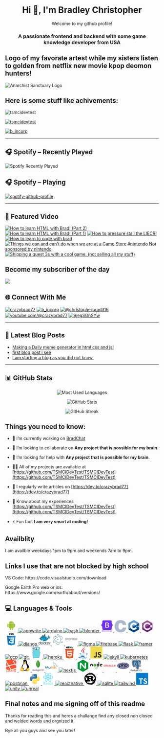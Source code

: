 <h1 align="center">Hi 👋, I'm Bradley Christopher</h1>
<p align="center">Welcome to my github profile!</p>
<h3 align="center">A passionate frontend and backend with some game knowledge developer from USA</h3>

## Logo of my favorate artest while my sisters listen to golden from netflix new movie kpop deomon hunters!
![Anarchist Sanctuary Logo](https://anarchistsanctuary.com/cdn/shop/files/anarchisttt.gif?v=1735356593&width=500)

## Here is some stuff like achivements:
<p align="left"> <img src="https://komarev.com/ghpvc/?username=tsmcidevtest&label=Profile%20views&color=0e75b6&style=flat" alt="tsmcidevtest" /> </p>

<p align="left"> <a href="https://github.com/ryo-ma/github-profile-trophy"><img src="https://github-profile-trophy.vercel.app/?username=tsmcidevtest" alt="tsmcidevtest" /></a> </p>

<p align="left"> <a href="https://twitter.com/b_incorp" target="blank"><img src="https://img.shields.io/twitter/follow/b_incorp?logo=twitter&style=for-the-badge" alt="b_incorp" /></a> </p>

---

## 🎧 Spotify – Recently Played
![Spotify Recently Played](https://spotify-recently-played-readme.vercel.app/api?user=31ghyjxmhyr5mda3bho26i4vsuna)

## 🎧 Spotify – Playing
[![spotify-github-profile](https://spotify-github-profile.kittinanx.com/api/view?uid=31ghyjxmhyr5mda3bho26i4vsuna&cover_image=true&theme=default&show_offline=false&background_color=121212&interchange=false)](https://github.com/kittinan/spotify-github-profile)

---

## 🎥 Featured Video
<!-- BEGIN YOUTUBE-CARDS -->
[![How to learn HTML with Brad! (Part 2)](https://ytcards.demolab.com/?id=ffxOPuEPT0o&title=How+to+learn+HTML+with+Brad%21+%28Part+2%29&lang=en&timestamp=1759076131&background_color=%230d1117&title_color=%23ffffff&stats_color=%23dedede&max_title_lines=1&width=250&border_radius=5 "How to learn HTML with Brad! (Part 2)")](https://www.youtube.com/watch?v=ffxOPuEPT0o)
[![How to learn HTML with Brad! (Part 1)](https://ytcards.demolab.com/?id=c7ywGTrp5s0&title=How+to+learn+HTML+with+Brad%21+%28Part+1%29&lang=en&timestamp=1759013412&background_color=%230d1117&title_color=%23ffffff&stats_color=%23dedede&max_title_lines=1&width=250&border_radius=5 "How to learn HTML with Brad! (Part 1)")](https://www.youtube.com/watch?v=c7ywGTrp5s0)
[![How to pressure stall the LIECR!](https://ytcards.demolab.com/?id=POLaOdpMlbw&title=How+to+pressure+stall+the+LIECR%21&lang=en&timestamp=1755876573&background_color=%230d1117&title_color=%23ffffff&stats_color=%23dedede&max_title_lines=1&width=250&border_radius=5 "How to pressure stall the LIECR!")](https://www.youtube.com/watch?v=POLaOdpMlbw)
[![How to learn to code with brad](https://ytcards.demolab.com/?id=dNubhB_aGuk&title=How+to+learn+to+code+with+brad&lang=en&timestamp=1755819211&background_color=%230d1117&title_color=%23ffffff&stats_color=%23dedede&max_title_lines=1&width=250&border_radius=5 "How to learn to code with brad")](https://www.youtube.com/shorts/dNubhB_aGuk)
[![Things we can and can't do when we are at a Game Store #nintendo Not sponsored by nintendo](https://ytcards.demolab.com/?id=tS40OKIzpMg&title=Things+we+can+and+can%27t+do+when+we+are+at+a+Game+Store+%23nintendo+Not+sponsored+by+nintendo&lang=en&timestamp=1751821784&background_color=%230d1117&title_color=%23ffffff&stats_color=%23dedede&max_title_lines=1&width=250&border_radius=5 "Things we can and can't do when we are at a Game Store #nintendo Not sponsored by nintendo")](https://www.youtube.com/shorts/tS40OKIzpMg)
[![Shipping a quest 3s with a cool game. (not selling all my stuff)](https://ytcards.demolab.com/?id=xcqltd9Z30I&title=Shipping+a+quest+3s+with+a+cool+game.+%28not+selling+all+my+stuff%29&lang=en&timestamp=1751821780&background_color=%230d1117&title_color=%23ffffff&stats_color=%23dedede&max_title_lines=1&width=250&border_radius=5 "Shipping a quest 3s with a cool game. (not selling all my stuff)")](https://www.youtube.com/shorts/xcqltd9Z30I)
<!-- END YOUTUBE-CARDS -->

## Become my subscriber of the day
[<img src="https://custom-icon-badges.demolab.com/badge/-Subscribe%20For%20More-red?style=for-the-badge&logo=video&logoColor=white"/>](https://www.youtube.com/c/CrazyBrad77?sub_confirmation=1)

## 🌐 Connect With Me
<p align="left">
<a href="https://dev.to/crazybrad77" target="blank"><img align="center" src="https://raw.githubusercontent.com/rahuldkjain/github-profile-readme-generator/master/src/images/icons/Social/devto.svg" alt="crazybrad77" height="30" width="40" /></a>
<a href="https://twitter.com/b_incorp" target="blank"><img align="center" src="https://raw.githubusercontent.com/rahuldkjain/github-profile-readme-generator/master/src/images/icons/Social/twitter.svg" alt="b_incorp" height="30" width="40" /></a>
<a href="https://medium.com/@christopherbrad316" target="blank"><img align="center" src="https://raw.githubusercontent.com/rahuldkjain/github-profile-readme-generator/master/src/images/icons/Social/medium.svg" alt="@christopherbrad316" height="30" width="40" /></a>
<a href="https://www.youtube.com/c/youtube.com/@crazybrad77" target="blank"><img align="center" src="https://raw.githubusercontent.com/rahuldkjain/github-profile-readme-generator/master/src/images/icons/Social/youtube.svg" alt="youtube.com/@crazybrad77" height="30" width="40" /></a>
<a href="https://discord.gg/9jegSGnSYw" target="blank"><img align="center" src="https://raw.githubusercontent.com/rahuldkjain/github-profile-readme-generator/master/src/images/icons/Social/discord.svg" alt="9jegSGnSYw" height="30" width="40" /></a>
</p>

---
## 📰 Latest Blog Posts
<!-- BLOG-POST-LIST:START -->
- [Making a Daily meme generator in html css and js!](https://dev.to/crazybrad77/making-a-daily-meme-generator-in-html-css-and-js-mgd)
- [first blog post i see](https://dev.to/crazybrad77/first-blog-post-i-see-cf7)
- [I am starting a blog as you did not know.](https://medium.com/@christopherbrad316/i-am-starting-a-blog-as-you-did-not-know-62a6f1574fbd?source=rss-0322de9eb776------2)
<!-- BLOG-POST-LIST:END -->
---

## 📊 GitHub Stats
<p align="center">
  <img src="https://github-readme-stats.vercel.app/api/top-langs?username=tsmcidevtest&show_icons=true&locale=en&layout=compact" alt="Most Used Languages" />
</p>
<p align="center">
  <img src="https://github-readme-stats.vercel.app/api?username=tsmcidevtest&show_icons=true&locale=en" alt="GitHub Stats" />
</p> 
<p align="center">
  <img src="https://github-readme-streak-stats.herokuapp.com/?user=tsmcidevtest" alt="GitHub Streak" />
</p>

## Things you need to know:

- 🔭 I’m currently working on [BradChat](https://github.com/TSMCIDevTest/BradChat)

- 👯 I’m looking to collaborate on **Any project that is possible for my brain.**

- 🤝 I’m looking for help with **Any project that is possible for my brain.**

- 👨‍💻 All of my projects are available at [https://github.com/TSMCIDevTest/TSMCIDevTest](https://github.com/TSMCIDevTest/TSMCIDevTest)

- 📝 I regularly write articles on [https://dev.to/crazybrad77](https://dev.to/crazybrad77)

- 📄 Know about my experiences [https://github.com/TSMCIDevTest/TSMCIDevTest](https://github.com/TSMCIDevTest/TSMCIDevTest)

- ⚡ Fun fact **I am very smart at coding!**


## Availblity
<p>I am availble weekdays 1pm to 9pm and weekends 7am to 9pm.</p>

## Links I use that are not blocked by high school
<p>VS Code: https://code.visualstudio.com/download</p>
<p>Google Earth Pro web or ios: https://www.google.com/earth/about/versions/</p>

## 💻 Languages & Tools
<p align="left"> <a href="https://developer.android.com" target="_blank" rel="noreferrer"> <img src="https://raw.githubusercontent.com/devicons/devicon/master/icons/android/android-original-wordmark.svg" alt="android" width="40" height="40"/> </a> <a href="https://appwrite.io" target="_blank" rel="noreferrer"> <img src="https://www.vectorlogo.zone/logos/appwriteio/appwriteio-icon.svg" alt="appwrite" width="40" height="40"/> </a> <a href="https://www.arduino.cc/" target="_blank" rel="noreferrer"> <img src="https://cdn.worldvectorlogo.com/logos/arduino-1.svg" alt="arduino" width="40" height="40"/> </a> <a href="https://www.gnu.org/software/bash/" target="_blank" rel="noreferrer"> <img src="https://www.vectorlogo.zone/logos/gnu_bash/gnu_bash-icon.svg" alt="bash" width="40" height="40"/> </a> <a href="https://www.blender.org/" target="_blank" rel="noreferrer"> <img src="https://download.blender.org/branding/community/blender_community_badge_white.svg" alt="blender" width="40" height="40"/> </a> <a href="https://getbootstrap.com" target="_blank" rel="noreferrer"> <img src="https://raw.githubusercontent.com/devicons/devicon/master/icons/bootstrap/bootstrap-plain-wordmark.svg" alt="bootstrap" width="40" height="40"/> </a> <a href="https://www.cprogramming.com/" target="_blank" rel="noreferrer"> <img src="https://raw.githubusercontent.com/devicons/devicon/master/icons/c/c-original.svg" alt="c" width="40" height="40"/> </a> <a href="https://www.w3schools.com/cpp/" target="_blank" rel="noreferrer"> <img src="https://raw.githubusercontent.com/devicons/devicon/master/icons/cplusplus/cplusplus-original.svg" alt="cplusplus" width="40" height="40"/> </a> <a href="https://www.w3schools.com/cs/" target="_blank" rel="noreferrer"> <img src="https://raw.githubusercontent.com/devicons/devicon/master/icons/csharp/csharp-original.svg" alt="csharp" width="40" height="40"/> </a> <a href="https://www.w3schools.com/css/" target="_blank" rel="noreferrer"> <img src="https://raw.githubusercontent.com/devicons/devicon/master/icons/css3/css3-original-wordmark.svg" alt="css3" width="40" height="40"/> </a> <a href="https://www.djangoproject.com/" target="_blank" rel="noreferrer"> <img src="https://cdn.worldvectorlogo.com/logos/django.svg" alt="django" width="40" height="40"/> </a> <a href="https://www.docker.com/" target="_blank" rel="noreferrer"> <img src="https://raw.githubusercontent.com/devicons/devicon/master/icons/docker/docker-original-wordmark.svg" alt="docker" width="40" height="40"/> </a> <a href="https://www.electronjs.org" target="_blank" rel="noreferrer"> <img src="https://raw.githubusercontent.com/devicons/devicon/master/icons/electron/electron-original.svg" alt="electron" width="40" height="40"/> </a> <a href="https://expressjs.com" target="_blank" rel="noreferrer"> <img src="https://raw.githubusercontent.com/devicons/devicon/master/icons/express/express-original-wordmark.svg" alt="express" width="40" height="40"/> </a> <a href="https://www.figma.com/" target="_blank" rel="noreferrer"> <img src="https://www.vectorlogo.zone/logos/figma/figma-icon.svg" alt="figma" width="40" height="40"/> </a> <a href="https://firebase.google.com/" target="_blank" rel="noreferrer"> <img src="https://www.vectorlogo.zone/logos/firebase/firebase-icon.svg" alt="firebase" width="40" height="40"/> </a> <a href="https://flask.palletsprojects.com/" target="_blank" rel="noreferrer"> <img src="https://www.vectorlogo.zone/logos/pocoo_flask/pocoo_flask-icon.svg" alt="flask" width="40" height="40"/> </a> <a href="https://www.framer.com/" target="_blank" rel="noreferrer"> <img src="https://www.vectorlogo.zone/logos/framer/framer-icon.svg" alt="framer" width="40" height="40"/> </a> <a href="https://cloud.google.com" target="_blank" rel="noreferrer"> <img src="https://www.vectorlogo.zone/logos/google_cloud/google_cloud-icon.svg" alt="gcp" width="40" height="40"/> </a> <a href="https://git-scm.com/" target="_blank" rel="noreferrer"> <img src="https://www.vectorlogo.zone/logos/git-scm/git-scm-icon.svg" alt="git" width="40" height="40"/> </a> <a href="https://golang.org" target="_blank" rel="noreferrer"> <img src="https://raw.githubusercontent.com/devicons/devicon/master/icons/go/go-original.svg" alt="go" width="40" height="40"/> </a> <a href="https://heroku.com" target="_blank" rel="noreferrer"> <img src="https://www.vectorlogo.zone/logos/heroku/heroku-icon.svg" alt="heroku" width="40" height="40"/> </a> <a href="https://www.w3.org/html/" target="_blank" rel="noreferrer"> <img src="https://raw.githubusercontent.com/devicons/devicon/master/icons/html5/html5-original-wordmark.svg" alt="html5" width="40" height="40"/> </a> <a href="https://www.java.com" target="_blank" rel="noreferrer"> <img src="https://raw.githubusercontent.com/devicons/devicon/master/icons/java/java-original.svg" alt="java" width="40" height="40"/> </a> <a href="https://developer.mozilla.org/en-US/docs/Web/JavaScript" target="_blank" rel="noreferrer"> <img src="https://raw.githubusercontent.com/devicons/devicon/master/icons/javascript/javascript-original.svg" alt="javascript" width="40" height="40"/> </a> <a href="https://jekyllrb.com/" target="_blank" rel="noreferrer"> <img src="https://www.vectorlogo.zone/logos/jekyllrb/jekyllrb-icon.svg" alt="jekyll" width="40" height="40"/> </a> <a href="https://kubernetes.io" target="_blank" rel="noreferrer"> <img src="https://www.vectorlogo.zone/logos/kubernetes/kubernetes-icon.svg" alt="kubernetes" width="40" height="40"/> </a> <a href="https://laravel.com/" target="_blank" rel="noreferrer"> <img src="https://raw.githubusercontent.com/devicons/devicon/master/icons/laravel/laravel-plain-wordmark.svg" alt="laravel" width="40" height="40"/> </a> <a href="https://www.linux.org/" target="_blank" rel="noreferrer"> <img src="https://raw.githubusercontent.com/devicons/devicon/master/icons/linux/linux-original.svg" alt="linux" width="40" height="40"/> </a> <a href="https://www.mongodb.com/" target="_blank" rel="noreferrer"> <img src="https://raw.githubusercontent.com/devicons/devicon/master/icons/mongodb/mongodb-original-wordmark.svg" alt="mongodb" width="40" height="40"/> </a> <a href="https://www.mysql.com/" target="_blank" rel="noreferrer"> <img src="https://raw.githubusercontent.com/devicons/devicon/master/icons/mysql/mysql-original-wordmark.svg" alt="mysql" width="40" height="40"/> </a> <a href="https://nextjs.org/" target="_blank" rel="noreferrer"> <img src="https://cdn.worldvectorlogo.com/logos/nextjs-2.svg" alt="nextjs" width="40" height="40"/> </a> <a href="https://www.nginx.com" target="_blank" rel="noreferrer"> <img src="https://raw.githubusercontent.com/devicons/devicon/master/icons/nginx/nginx-original.svg" alt="nginx" width="40" height="40"/> </a> <a href="https://nodejs.org" target="_blank" rel="noreferrer"> <img src="https://raw.githubusercontent.com/devicons/devicon/master/icons/nodejs/nodejs-original-wordmark.svg" alt="nodejs" width="40" height="40"/> </a> <a href="https://www.oracle.com/" target="_blank" rel="noreferrer"> <img src="https://raw.githubusercontent.com/devicons/devicon/master/icons/oracle/oracle-original.svg" alt="oracle" width="40" height="40"/> </a> <a href="https://www.php.net" target="_blank" rel="noreferrer"> <img src="https://raw.githubusercontent.com/devicons/devicon/master/icons/php/php-original.svg" alt="php" width="40" height="40"/> </a> <a href="https://www.postgresql.org" target="_blank" rel="noreferrer"> <img src="https://raw.githubusercontent.com/devicons/devicon/master/icons/postgresql/postgresql-original-wordmark.svg" alt="postgresql" width="40" height="40"/> </a> <a href="https://postman.com" target="_blank" rel="noreferrer"> <img src="https://www.vectorlogo.zone/logos/getpostman/getpostman-icon.svg" alt="postman" width="40" height="40"/> </a> <a href="https://www.python.org" target="_blank" rel="noreferrer"> <img src="https://raw.githubusercontent.com/devicons/devicon/master/icons/python/python-original.svg" alt="python" width="40" height="40"/> </a> <a href="https://reactjs.org/" target="_blank" rel="noreferrer"> <img src="https://raw.githubusercontent.com/devicons/devicon/master/icons/react/react-original-wordmark.svg" alt="react" width="40" height="40"/> </a> <a href="https://reactnative.dev/" target="_blank" rel="noreferrer"> <img src="https://reactnative.dev/img/header_logo.svg" alt="reactnative" width="40" height="40"/> </a> <a href="https://www.rust-lang.org" target="_blank" rel="noreferrer"> <img src="https://raw.githubusercontent.com/devicons/devicon/master/icons/rust/rust-plain.svg" alt="rust" width="40" height="40"/> </a> <a href="https://www.sqlite.org/" target="_blank" rel="noreferrer"> <img src="https://www.vectorlogo.zone/logos/sqlite/sqlite-icon.svg" alt="sqlite" width="40" height="40"/> </a> <a href="https://tailwindcss.com/" target="_blank" rel="noreferrer"> <img src="https://www.vectorlogo.zone/logos/tailwindcss/tailwindcss-icon.svg" alt="tailwind" width="40" height="40"/> </a> <a href="https://www.typescriptlang.org/" target="_blank" rel="noreferrer"> <img src="https://raw.githubusercontent.com/devicons/devicon/master/icons/typescript/typescript-original.svg" alt="typescript" width="40" height="40"/> </a> <a href="https://unity.com/" target="_blank" rel="noreferrer"> <img src="https://www.vectorlogo.zone/logos/unity3d/unity3d-icon.svg" alt="unity" width="40" height="40"/> </a> <a href="https://unrealengine.com/" target="_blank" rel="noreferrer"> <img src="https://raw.githubusercontent.com/kenangundogan/fontisto/036b7eca71aab1bef8e6a0518f7329f13ed62f6b/icons/svg/brand/unreal-engine.svg" alt="unreal" width="40" height="40"/> </a> </p>

## Final notes and me signing off of this readme
<p>Thanks for reading this and heres a challange find any closed non closed and welded words and orgnized it.</p>
<p>Bye all you guys and see you later!</p>
